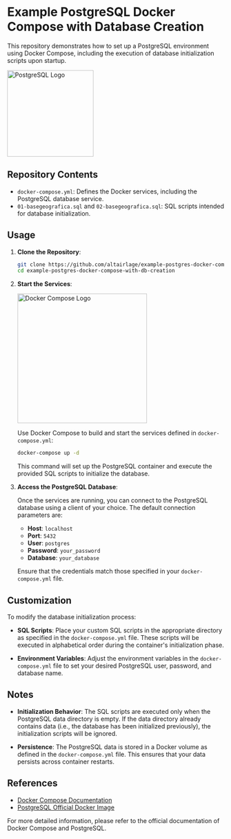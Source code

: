 # Example PostgreSQL Docker Compose with Database Creation

This repository demonstrates how to set up a PostgreSQL environment using Docker Compose, including the execution of database initialization scripts upon startup.

<img src="https://upload.wikimedia.org/wikipedia/commons/2/29/Postgresql_elephant.svg" alt="PostgreSQL Logo" width="200" />

## Repository Contents

- `docker-compose.yml`: Defines the Docker services, including the PostgreSQL database service.
- `01-basegeografica.sql` and `02-basegeografica.sql`: SQL scripts intended for database initialization.

## Usage

1. **Clone the Repository**:

   ```bash
   git clone https://github.com/altairlage/example-postgres-docker-compose-with-db-creation.git
   cd example-postgres-docker-compose-with-db-creation
   ```

2. **Start the Services**:

   <img src="https://miro.medium.com/v2/format:webp/0*lQHBTNViWBhPsTtF." alt="Docker Compose Logo" width="300" />

   Use Docker Compose to build and start the services defined in `docker-compose.yml`:

   ```bash
   docker-compose up -d
   ```

   This command will set up the PostgreSQL container and execute the provided SQL scripts to initialize the database.

3. **Access the PostgreSQL Database**:

   Once the services are running, you can connect to the PostgreSQL database using a client of your choice. The default connection parameters are:

   - **Host**: `localhost`
   - **Port**: `5432`
   - **User**: `postgres`
   - **Password**: `your_password`
   - **Database**: `your_database`

   Ensure that the credentials match those specified in your `docker-compose.yml` file.

## Customization

To modify the database initialization process:

- **SQL Scripts**: Place your custom SQL scripts in the appropriate directory as specified in the `docker-compose.yml` file. These scripts will be executed in alphabetical order during the container's initialization phase.

- **Environment Variables**: Adjust the environment variables in the `docker-compose.yml` file to set your desired PostgreSQL user, password, and database name.

## Notes

- **Initialization Behavior**: The SQL scripts are executed only when the PostgreSQL data directory is empty. If the data directory already contains data (i.e., the database has been initialized previously), the initialization scripts will be ignored.

- **Persistence**: The PostgreSQL data is stored in a Docker volume as defined in the `docker-compose.yml` file. This ensures that your data persists across container restarts.

## References

- [Docker Compose Documentation](https://docs.docker.com/compose/)
- [PostgreSQL Official Docker Image](https://hub.docker.com/_/postgres)

For more detailed information, please refer to the official documentation of Docker Compose and PostgreSQL.
